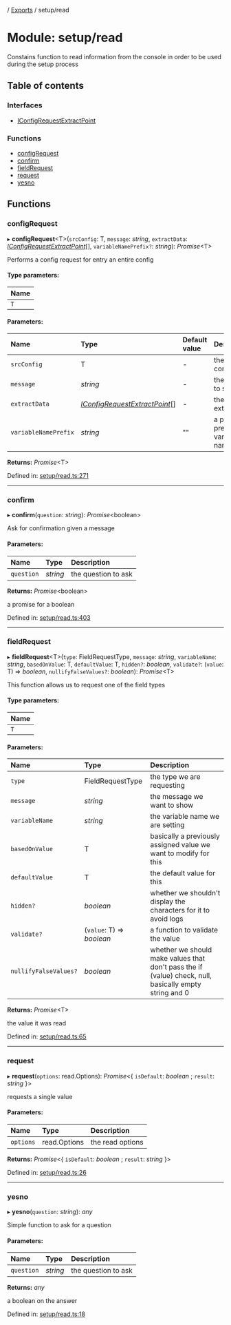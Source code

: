 [](../README.md) / [Exports](../modules.md) / setup/read

# Module: setup/read

Constains function to read information from the console in order to be used
during the setup process

## Table of contents

### Interfaces

- [IConfigRequestExtractPoint](../interfaces/setup_read.iconfigrequestextractpoint.md)

### Functions

- [configRequest](setup_read.md#configrequest)
- [confirm](setup_read.md#confirm)
- [fieldRequest](setup_read.md#fieldrequest)
- [request](setup_read.md#request)
- [yesno](setup_read.md#yesno)

## Functions

### configRequest

▸ **configRequest**<T\>(`srcConfig`: T, `message`: *string*, `extractData`: [*IConfigRequestExtractPoint*](../interfaces/setup_read.iconfigrequestextractpoint.md)[], `variableNamePrefix?`: *string*): *Promise*<T\>

Performs a config request for entry an entire config

#### Type parameters:

Name |
:------ |
`T` |

#### Parameters:

Name | Type | Default value | Description |
:------ | :------ | :------ | :------ |
`srcConfig` | T | - | the source configuration   |
`message` | *string* | - | the message to show   |
`extractData` | [*IConfigRequestExtractPoint*](../interfaces/setup_read.iconfigrequestextractpoint.md)[] | - | the ata to extract   |
`variableNamePrefix` | *string* | "" | a prefix to prefix all variable names    |

**Returns:** *Promise*<T\>

Defined in: [setup/read.ts:271](https://github.com/onzag/itemize/blob/0e9b128c/setup/read.ts#L271)

___

### confirm

▸ **confirm**(`question`: *string*): *Promise*<boolean\>

Ask for confirmation given a message

#### Parameters:

Name | Type | Description |
:------ | :------ | :------ |
`question` | *string* | the question to ask   |

**Returns:** *Promise*<boolean\>

a promise for a boolean

Defined in: [setup/read.ts:403](https://github.com/onzag/itemize/blob/0e9b128c/setup/read.ts#L403)

___

### fieldRequest

▸ **fieldRequest**<T\>(`type`: FieldRequestType, `message`: *string*, `variableName`: *string*, `basedOnValue`: T, `defaultValue`: T, `hidden?`: *boolean*, `validate?`: (`value`: T) => *boolean*, `nullifyFalseValues?`: *boolean*): *Promise*<T\>

This function allows us to request one of the field types

#### Type parameters:

Name |
:------ |
`T` |

#### Parameters:

Name | Type | Description |
:------ | :------ | :------ |
`type` | FieldRequestType | the type we are requesting   |
`message` | *string* | the message we want to show   |
`variableName` | *string* | the variable name we are setting   |
`basedOnValue` | T | basically a previously assigned value we want to modify for this   |
`defaultValue` | T | the default value for this   |
`hidden?` | *boolean* | whether we shouldn't display the characters for it to avoid logs   |
`validate?` | (`value`: T) => *boolean* | a function to validate the value   |
`nullifyFalseValues?` | *boolean* | whether we should make values that don't pass the if (value) check, null, basically empty string and 0   |

**Returns:** *Promise*<T\>

the value it was read

Defined in: [setup/read.ts:65](https://github.com/onzag/itemize/blob/0e9b128c/setup/read.ts#L65)

___

### request

▸ **request**(`options`: read.Options): *Promise*<{ `isDefault`: *boolean* ; `result`: *string*  }\>

requests a single value

#### Parameters:

Name | Type | Description |
:------ | :------ | :------ |
`options` | read.Options | the read options    |

**Returns:** *Promise*<{ `isDefault`: *boolean* ; `result`: *string*  }\>

Defined in: [setup/read.ts:26](https://github.com/onzag/itemize/blob/0e9b128c/setup/read.ts#L26)

___

### yesno

▸ **yesno**(`question`: *string*): *any*

Simple function to ask for a question

#### Parameters:

Name | Type | Description |
:------ | :------ | :------ |
`question` | *string* | the question to ask   |

**Returns:** *any*

a boolean on the answer

Defined in: [setup/read.ts:18](https://github.com/onzag/itemize/blob/0e9b128c/setup/read.ts#L18)
